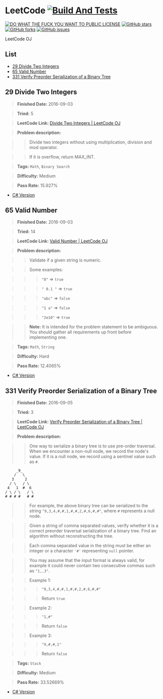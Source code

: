 # LeetCode [![Build And Tests](https://ci.appveyor.com/api/projects/status/0tnkehhdhxq2qlck?svg=true&retina=true)](https://ci.appveyor.com/project/LimingJin/leetcode/build/tests)
[![DO WHAT THE FUCK YOU WANT TO PUBLIC LICENSE](https://img.shields.io/badge/license-WTF%20License-blue.svg)](https://raw.githubusercontent.com/772807886/LeetCode/master/LICENSE)
[![GitHub stars](https://img.shields.io/github/stars/772807886/LeetCode.svg)](https://github.com/772807886/LeetCode/stargazers)
[![GitHub forks](https://img.shields.io/github/forks/772807886/LeetCode.svg)](https://github.com/772807886/LeetCode/network)
[![GitHub issues](https://img.shields.io/github/issues/772807886/LeetCode.svg)](https://github.com/772807886/LeetCode/issues)

LeetCode OJ

## List

* [29 Divide Two Integers](#29-divide-two-integers)
* [65 Valid Number](#65-valid-number)
* [331 Verify Preorder Serialization of a Binary Tree](#331-verify-preorder-serialization-of-a-binary-tree)

## 29 Divide Two Integers

> **Finished Date:** 2016-09-03

> **Tried:** 5

> **LeetCode Link:** [Divide Two Integers | LeetCode OJ](https://leetcode.com/problems/divide-two-integers/)

> **Problem description:**

>> Divide two integers without using multiplication, division and mod operator.

>> If it is overflow, return MAX_INT.

> **Tags:** `Math`, `Binary Search`

> **Difficulty:** Medium

> **Pass Rate:** 15.927%

* [C# Version](https://github.com/772807886/LeetCode/blob/master/CSharp/029_DivideTwoIntegers.cs)

## 65 Valid Number

> **Finished Date:** 2016-09-03

> **Tried:** 14

> **LeetCode Link:** [Valid Number | LeetCode OJ](https://leetcode.com/problems/valid-number/)

> **Problem description:**

>> Validate if a given string is numeric.

>> Some examples:

>>> `"0"` => `true`

>>> `" 0.1 "` => `true`

>>> `"abc"` => `false`

>>> `"1 a"` => `false`

>>> `"2e10"` => `true`

>> **Note:** It is intended for the problem statement to be ambiguous. You should gather all requirements up front before implementing one.

> **Tags:** `Math`, `String`

> **Difficulty:** Hard

> **Pass Rate:** 12.4065%

* [C# Version](https://github.com/772807886/LeetCode/blob/master/CSharp/065_ValidNumber.cs)

## 331 Verify Preorder Serialization of a Binary Tree

> **Finished Date:** 2016-09-05

> **Tried:** 3

> **LeetCode Link:** [Verify Preorder Serialization of a Binary Tree | LeetCode OJ](https://leetcode.com/problems/verify-preorder-serialization-of-a-binary-tree/)

> **Problem description:**

>> One way to serialize a binary tree is to use pre-order traversal. When we encounter a non-null node, we record the node's value. If it is a null node, we record using a sentinel value such as `#`.
```
     _9_
    /   \
   3     2
  / \   / \
 4   1  #  6
/ \ / \   / \
# # # #   # #
```
>> For example, the above binary tree can be serialized to the string `"9,3,4,#,#,1,#,#,2,#,6,#,#"`, where `#` represents a null node.

>> Given a string of comma separated values, verify whether it is a correct preorder traversal serialization of a binary tree. Find an algorithm without reconstructing the tree.

>> Each comma separated value in the string must be either an integer or a character `'#'` representing `null` pointer.

>> You may assume that the input format is always valid, for example it could never contain two consecutive commas such as `"1,,3"`.

>> Example 1:

>>> `"9,3,4,#,#,1,#,#,2,#,6,#,#"`

>>> Return `true`

>> Example 2:

>>> `"1,#"`

>>> Return `false`

>> Example 3:

>>> `"9,#,#,1"`

>>> Return `false`

> **Tags:** `Stack`

> **Difficulty:** Medium

> **Pass Rate:** 33.52669%

* [C# Version](https://github.com/772807886/LeetCode/blob/master/CSharp/331_VerifyPreorderSerializationOfABinaryTree.cs)
